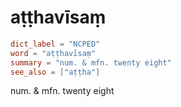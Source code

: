 # aṭṭhavīsaṃ

``` toml
dict_label = "NCPED"
word = "aṭṭhavīsaṃ"
summary = "num. & mfn. twenty eight"
see_also = ["aṭṭha"]
```

num. & mfn. twenty eight

